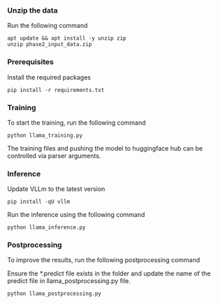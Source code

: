 ### Unzip the data

Run the following command

```
apt update && apt install -y unzip zip
unzip phase2_input_data.zip
```
### Prerequisites

Install the required packages

```
pip install -r requirements.txt
```

### Training

To start the training, run the following command

```
python llama_training.py
```
The training files and pushing the model to huggingface hub can be controlled via parser arguments. 

### Inference

Update VLLm to the latest version
```
pip install -qU vllm
```

Run the inference using the following command

```
python llama_inference.py
```

### Postprocessing

To improve the results, run the following postprocessing command

Ensure the *.predict file exists in the folder and update the name of the predict file in llama_postprocessing.py file. 

```
python llama_postprocessing.py
```